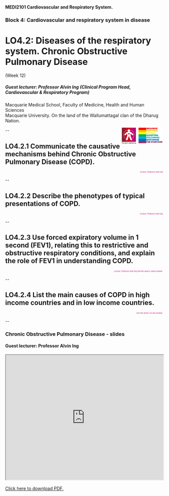 <!-- .slide: data-auto-animate-restart id="MEDI2101Wk12" -->
#### MEDI2101 Cardiovascular and Respiratory System.
### Block 4: Cardiovascular and respiratory system in disease
# LO4.2: Diseases of the respiratory system. Chronic Obstructive Pulmonary Disease
(Week 12)
##### Guest lecturer: Professor Alvin Ing (Clinical Program Head, Cardiovascular & Respiratory Program)

Macquarie Medical School, Faculty of Medicine, Health and Human Sciences<br>Macquarie University. On the land of the Wallumattagal clan of the Dharug Nation.

<img src="images/lgbtqi_safe_space.jpg" alt="LGBTQI+ Inclusive Equitable Diverse Accepting Welcoming Safe Space for Everyone" align="right" width=17%>
<a href="https://students.mq.edu.au/support"><img src="images/mqwellbeing.png" alt="Contact Macquarie University Wellbeing" align="right" width=9%></a>

--
## LO4.2.1 Communicate the causative mechanisms behind Chronic Obstructive Pulmonary Disease (COPD).
<p style="color:#C6007E;font-style:italic;font-size:0.4em;text-align:right">Lecture, Professor Alvin Ing</p>

--
## LO4.2.2 Describe the phenotypes of typical presentations of COPD.
<p style="color:#C6007E;font-style:italic;font-size:0.4em;text-align:right">Lecture, Professor Alvin Ing</p>

--
## LO4.2.3 Use forced expiratory volume in 1 second (FEV1), relating this to restrictive and obstructive respiratory conditions, and explain the role of FEV1 in understanding COPD.
<p style="color:#C6007E;font-style:italic;font-size:0.4em;text-align:right">Lecture, Professor Alvin Ing and this week's online module.</p>

--
## LO4.2.4 List the main causes of COPD in high income countries and in low income countries.
<p style="color:#C6007E;font-style:italic;font-size:0.4em;text-align:right">See this week's on-line module.</p>

--
### Chronic Obstructive Pulmonary Disease - slides
#### Guest lecturer: Professor Alvin Ing

<iframe src="https://github.com/butlin/presentations/blob/gh-pages/MEDI2101%20Wk%2010_2%20COPD.pdf#toolbar=1" width="100%" height="400px">
    </iframe>

<p class="citation"><a href="https://github.com/butlin/presentations/blob/gh-pages/MEDI2101%20Wk%2010_2%20COPD.pdf">Click here to download PDF.</a></p>